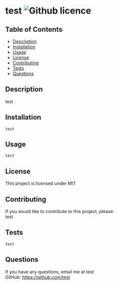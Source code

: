 # test ![Github licence](https://img.shields.io/badge/MIT-License-orange)

  ## Table of Contents
  * [Description](#description)
  * [Installation](#installation)
  * [Usage](#usage)
  * [License](#license)
  * [Contributing](#contributing)
  * [Tests](#tests)
  * [Questions](#questions)
  
  ## Description 
  test
  
  ## Installation
  ```
  test
  ```

  ## Usage 
  ```
  test
  ```

  ## License 
  This project is licensed under MIT

  ## Contributing
  If you would like to contribute to this project, please:  
  test

  ## Tests
  ```
  test
  ```

  ## Questions
  If you have any questions, email me at test  
  GitHub: https://github.com/test
  